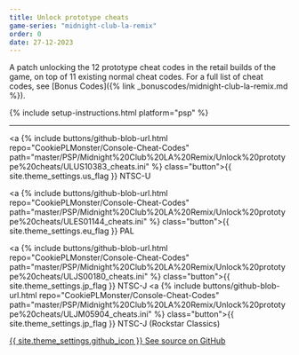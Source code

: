 ```yaml
---
title: Unlock prototype cheats
game-series: "midnight-club-la-remix"
order: 0
date: 27-12-2023
---
```


A patch unlocking the 12 prototype cheat codes in the retail builds of the game, on top of 11 existing normal cheat codes.
For a full list of cheat codes, see [Bonus Codes]({% link _bonuscodes/midnight-club-la-remix.md %}).

{% include setup-instructions.html platform="psp" %}

***

<a {% include buttons/github-blob-url.html repo="CookiePLMonster/Console-Cheat-Codes" path="master/PSP/Midnight%20Club%20LA%20Remix/Unlock%20prototype%20cheats/ULUS10383_cheats.ini" %} class="button">{{ site.theme_settings.us_flag }} NTSC-U</a>

<a {% include buttons/github-blob-url.html repo="CookiePLMonster/Console-Cheat-Codes" path="master/PSP/Midnight%20Club%20LA%20Remix/Unlock%20prototype%20cheats/ULES01144_cheats.ini" %} class="button">{{ site.theme_settings.eu_flag }} PAL</a>

<a {% include buttons/github-blob-url.html repo="CookiePLMonster/Console-Cheat-Codes" path="master/PSP/Midnight%20Club%20LA%20Remix/Unlock%20prototype%20cheats/ULJS00180_cheats.ini" %} class="button">{{ site.theme_settings.jp_flag }} NTSC-J</a>
<a {% include buttons/github-blob-url.html repo="CookiePLMonster/Console-Cheat-Codes" path="master/PSP/Midnight%20Club%20LA%20Remix/Unlock%20prototype%20cheats/ULJM05904_cheats.ini" %} class="button">{{ site.theme_settings.jp_flag }} NTSC-J (Rockstar Classics)</a>

<a href="https://github.com/CookiePLMonster/Console-Cheat-Codes/blob/master/PSP/Midnight%20Club%20LA%20Remix/Unlock%20prototype%20cheats" class="button github" target="_blank">{{ site.theme_settings.github_icon }} See source on GitHub</a>
